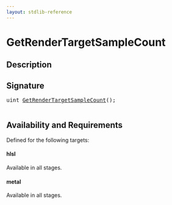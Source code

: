 ```yaml
---
layout: stdlib-reference
---
```


# GetRenderTargetSampleCount

## Description





## Signature 

<pre>
<span class="code_keyword">uint</span> <a href="/stdlib-reference/global-decls/getrendertargetsamplecount-039fl">GetRenderTargetSampleCount</a>();

</pre>

## Availability and Requirements

Defined for the following targets:

#### hlsl
Available in all stages.

#### metal
Available in all stages.



